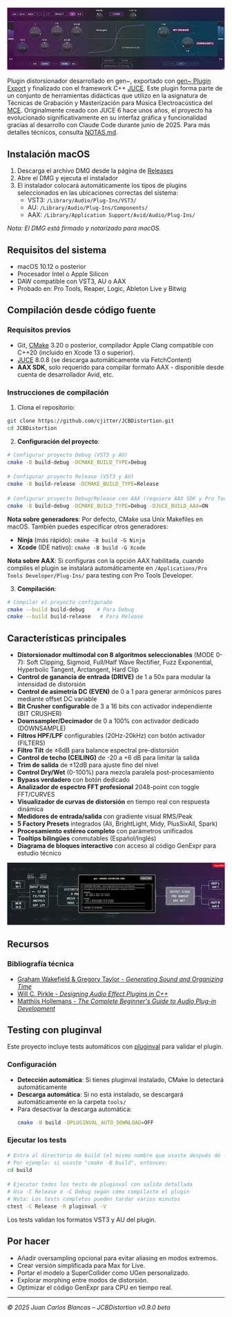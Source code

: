 ![JCBDistortion Interface](Assets/screenshot.png)

Plugin distorsionador desarrollado en gen~, exportado con [gen~ Plugin Export](https://github.com/Cycling74/gen-plugin-export) y finalizado con el framework C++ [JUCE](https://github.com/juce-framework/JUCE). Este plugin forma parte de un conjunto de herramientas didácticas que utilizo en la asignatura de Técnicas de Grabación y Masterización para Música Electroacústica del [MCE](https://katarinagurska.com/curso-of/master-de-composicion-electroacustica-mce/). Originalmente creado con JUCE 6 hace unos años, el proyecto ha evolucionado significativamente en su interfaz gráfica y funcionalidad gracias al desarrollo con Claude Code durante junio de 2025. Para más detalles técnicos, consulta [NOTAS.md](NOTAS.md).

## Instalación macOS
1. Descarga el archivo DMG desde la página de [Releases](https://github.com/cjitter/JCBDistortion/releases)
2. Abre el DMG y ejecuta el instalador
3. El instalador colocará automáticamente los tipos de plugins seleccionados en las ubicaciones correctas del sistema:
   - VST3: `/Library/Audio/Plug-Ins/VST3/`
   - AU: `/Library/Audio/Plug-Ins/Components/`
   - AAX: `/Library/Application Support/Avid/Audio/Plug-Ins/`

*Nota: El DMG está firmado y notarizado para macOS.*

## Requisitos del sistema

- macOS 10.12 o posterior
- Procesador Intel o Apple Silicon
- DAW compatible con VST3, AU o AAX
- Probado en: Pro Tools, Reaper, Logic, Ableton Live y Bitwig

## Compilación desde código fuente

### Requisitos previos
- Git, [CMake](https://cmake.org) 3.20 o posterior, compilador Apple Clang compatible con C++20 (incluido en Xcode 13 o superior).
- [JUCE](https://github.com/juce-framework/JUCE) 8.0.8 (se descarga automáticamente via FetchContent)
- **AAX SDK**, solo requerido para compilar formato AAX - disponible desde cuenta de desarrollador Avid, etc.

### Instrucciones de compilación

1. Clona el repositorio:
```bash
git clone https://github.com/cjitter/JCBDistortion.git
cd JCBDistortion
```

2. **Configuración del proyecto**:
```bash
# Configurar proyecto Debug (VST3 y AU)
cmake -B build-debug -DCMAKE_BUILD_TYPE=Debug

# Configurar proyecto Release (VST3 y AU)
cmake -B build-release -DCMAKE_BUILD_TYPE=Release

# Configurar proyecto Debug/Release con AAX (requiere AAX SDK y Pro Tools Developer instalado)
cmake -B build-debug -DCMAKE_BUILD_TYPE=Debug -DJUCE_BUILD_AAX=ON
```

**Nota sobre generadores**: Por defecto, CMake usa Unix Makefiles en macOS. También puedes especificar otros generadores:
- **Ninja** (más rápido): `cmake -B build -G Ninja`
- **Xcode** (IDE nativo): `cmake -B build -G Xcode`

**Nota sobre AAX**: Si configuras con la opción AAX habilitada, cuando compiles el plugin se instalará automáticamente en `/Applications/Pro Tools Developer/Plug-Ins/` para testing con Pro Tools Developer.

3. **Compilación**:
```bash
# Compilar el proyecto configurado
cmake --build build-debug    # Para Debug
cmake --build build-release   # Para Release
```

## Características principales

- **Distorsionador multimodal con 8 algoritmos seleccionables** (MODE 0-7): Soft Clipping, Sigmoid, Full/Half Wave Rectifier, Fuzz Exponential, Hyperbolic Tangent, Arctangent, Hard Clip
- **Control de ganancia de entrada (DRIVE)** de 1 a 50x para modular la intensidad de distorsión
- **Control de asimetría DC (EVEN)** de 0 a 1 para generar armónicos pares mediante offset DC variable
- **Bit Crusher configurable** de 3 a 16 bits con activador independiente (BIT CRUSHER)
- **Downsampler/Decimador** de 0 a 100% con activador dedicado (DOWNSAMPLE)
- **Filtros HPF/LPF** configurables (20Hz-20kHz) con botón activador (FILTERS)
- **Filtro Tilt** de ±6dB para balance espectral pre-distorsión
- **Control de techo (CEILING)** de -20 a +6 dB para limitar la salida
- **Trim de salida** de ±12dB para ajuste fino del nivel
- **Control Dry/Wet** (0-100%) para mezcla paralela post-procesamiento
- **Bypass verdadero** con botón dedicado
- **Analizador de espectro FFT profesional** 2048-point con toggle FFT/CURVES
- **Visualizador de curvas de distorsión** en tiempo real con respuesta dinámica
- **Medidores de entrada/salida** con gradiente visual RMS/Peak
- **5 Factory Presets** integrados (Ali, BrightLight, Midy, PlusSixAll, Spark)
- **Procesamiento estéreo completo** con parámetros unificados
- **Tooltips bilingües** conmutables (Español/Inglés)
- **Diagrama de bloques interactivo** con acceso al código GenExpr para estudio técnico

![Diagrama de Bloques](Assets/screenshotDiagram.png)

## Recursos

### Bibliografía técnica
- [Graham Wakefield & Gregory Taylor - *Generating Sound and Organizing Time*](https://cycling74.com/books/go)
- [Will C. Pirkle - *Designing Audio Effect Plugins in C++*](https://www.willpirkle.com)
- [Matthijs Hollemans - *The Complete Beginner's Guide to Audio Plug-in Development*](https://www.theaudioprogrammer.com/books/beginners-plugin-book)

## Testing con pluginval

Este proyecto incluye tests automáticos con [pluginval](https://github.com/Tracktion/pluginval) para validar el plugin.

### Configuración

- **Detección automática**: Si tienes pluginval instalado, CMake lo detectará automáticamente
- **Descarga automática**: Si no está instalado, se descargará automáticamente en la carpeta `tools/`
- Para desactivar la descarga automática:
  ```bash
  cmake -B build -DPLUGINVAL_AUTO_DOWNLOAD=OFF
  ```

### Ejecutar los tests

```bash
# Entra al directorio de build (el mismo nombre que usaste después de -B al configurar)
# Por ejemplo: si usaste "cmake -B build", entonces:
cd build

# Ejecutar todos los tests de pluginval con salida detallada
# Usa -C Release o -C Debug según cómo compilaste el plugin
# Nota: Los tests completos pueden tardar varios minutos
ctest -C Release -R pluginval -V
```

Los tests validan los formatos VST3 y AU del plugin.

## Por hacer

- Añadir oversampling opcional para evitar aliasing en modos extremos.
- Crear versión simplificada para Max for Live.
- Portar el modelo a SuperCollider como UGen personalizado.
- Explorar morphing entre modos de distorsión.
- Optimizar el código GenExpr para CPU en tiempo real.

---

*© 2025 Juan Carlos Blancas – JCBDistortion v0.9.0 beta*
